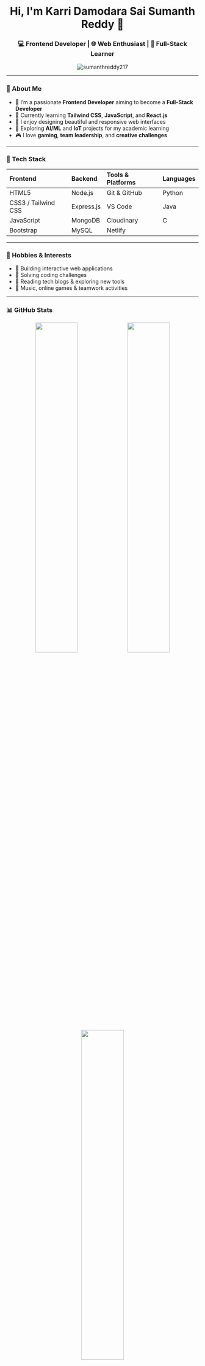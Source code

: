 <h1 align="center">Hi, I'm Karri Damodara Sai Sumanth Reddy 👋</h1>
<h3 align="center">💻 Frontend Developer | 🌐 Web Enthusiast | 🚀 Full-Stack Learner</h3>

<p align="center">
  <img src="https://komarev.com/ghpvc/?username=sumanthreddy217&label=Profile%20views&color=0e75b6&style=flat" alt="sumanthreddy217" />
</p>

---

### 🚀 About Me  
- 🎯 I’m a passionate **Frontend Developer** aiming to become a **Full-Stack Developer**  
- 🌱 Currently learning **Tailwind CSS**, **JavaScript**, and **React.js**  
- 💬 I enjoy designing beautiful and responsive web interfaces  
- 🧠 Exploring **AI/ML** and **IoT** projects for my academic learning  
- 🎮 I love **gaming**, **team leadership**, and **creative challenges**

---

### 🧠 Tech Stack  

| **Frontend** | **Backend** | **Tools & Platforms** | **Languages** |
| :------------ | :------------ | :------------ | :------------ |
| HTML5 | Node.js | Git & GitHub | Python |
| CSS3 / Tailwind CSS | Express.js | VS Code | Java |
| JavaScript | MongoDB | Cloudinary | C |
| Bootstrap | MySQL | Netlify |  |

---

### 🎯 Hobbies & Interests  
- 🧩 Building interactive web applications  
- 🧠 Solving coding challenges  
- 📖 Reading tech blogs & exploring new tools  
- 🎵 Music, online games & teamwork activities  

---

### 📊 GitHub Stats  
<p align="center">
  <img width="47%" src="https://github-readme-stats.vercel.app/api?username=sumanthreddy217&show_icons=true&theme=radical" />
  <img width="47%" src="https://github-readme-streak-stats.herokuapp.com/?user=sumanthreddy217&theme=radical" />
</p>

<p align="center">
  <img width="47%" src="https://github-readme-stats.vercel.app/api/top-langs/?username=sumanthreddy217&layout=compact&theme=radical" />
</p>

---

### 🤝 Connect with Me  

<p align="center">
  <a href="mailto:karri.sumanthreddy.21@gmail.com"><img src="https://img.shields.io/badge/Email-D14836?style=for-the-badge&logo=gmail&logoColor=white"></a>
  <a href="https://www.linkedin.com/in/k-sumanth-reddy"><img src="https://img.shields.io/badge/LinkedIn-0077B5?style=for-the-badge&logo=linkedin&logoColor=white"></a>
  <a href="https://github.com/sumanthreddy217"><img src="https://img.shields.io/badge/GitHub-000000?style=for-the-badge&logo=github&logoColor=white"></a>
  <a href="https://your-portfolio-link.com"><img src="https://img.shields.io/badge/Portfolio-24292F?style=for-the-badge&logo=firefox&logoColor=white"></a>
</p>

---

### ✨ “Building the web one pixel at a time.”  
